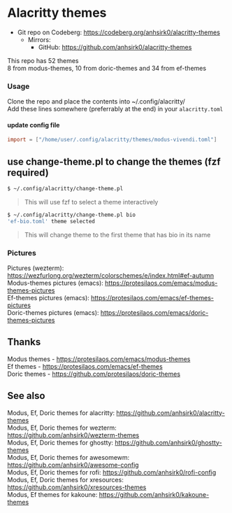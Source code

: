 # Alacritty themes

+ Git repo on Codeberg: <https://codeberg.org/anhsirk0/alacritty-themes>
  - Mirrors:
    + GitHub: <https://github.com/anhsirk0/alacritty-themes>

This repo has 52 themes  
8 from modus-themes, 10 from doric-themes and 34 from ef-themes  

### Usage
Clone the repo and place the contents into ~/.config/alacritty/  
Add these lines somewhere (preferrably at the end) in your `alacritty.toml` 

#### update config file
```toml
import = ["/home/user/.config/alacritty/themes/modus-vivendi.toml"]
```

## use change-theme.pl to change the themes (fzf required)
```bash
$ ~/.config/alacritty/change-theme.pl 
```
> This will use fzf to select a theme interactively
```bash
$ ~/.config/alacritty/change-theme.pl bio
'ef-bio.toml' theme selected
```
> This will change theme to the first theme that has bio in its name

### Pictures
Pictures (wezterm): https://wezfurlong.org/wezterm/colorschemes/e/index.html#ef-autumn  
Modus-themes pictures (emacs): https://protesilaos.com/emacs/modus-themes-pictures  
Ef-themes pictures (emacs): https://protesilaos.com/emacs/ef-themes-pictures  
Doric-themes pictures (emacs): https://protesilaos.com/emacs/doric-themes-pictures  

## Thanks
Modus themes - https://protesilaos.com/emacs/modus-themes  
Ef themes - https://protesilaos.com/emacs/ef-themes  
Doric themes - https://github.com/protesilaos/doric-themes  

## See also
Modus, Ef, Doric themes for alacritty: https://github.com/anhsirk0/alacritty-themes  
Modus, Ef, Doric themes for wezterm: https://github.com/anhsirk0/wezterm-themes  
Modus, Ef, Doric themes for ghostty: https://github.com/anhsirk0/ghostty-themes  
Modus, Ef, Doric themes for awesomewm: https://github.com/anhsirk0/awesome-config  
Modus, Ef, Doric themes for rofi: https://github.com/anhsirk0/rofi-config  
Modus, Ef, Doric themes for xresources: https://github.com/anhsirk0/xresources-themes  
Modus, Ef themes for kakoune: https://github.com/anhsirk0/kakoune-themes  
